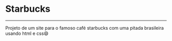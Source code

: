 # Starbucks
***
 Projeto de um site para o famoso café starbucks com uma pitada brasileira  usando html e css:smile:
